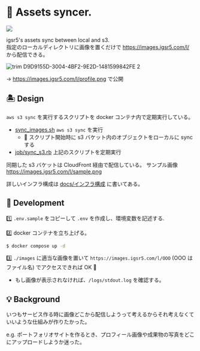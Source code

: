 # :dango: Assets syncer.
![](https://img.shields.io/badge/license-MIT-green)


igsr5's assets sync between local and s3.  
指定のローカルディレクトリに画像を置くだけで https://images.igsr5.com/l/ から配信できる。


![trim D9D9155D-3004-4BF2-9E2D-1481599842FE 2](https://user-images.githubusercontent.com/66525257/154830179-acccf9bf-9d2e-4fd5-847c-ff5b104279e4.gif)

→ https://images.igsr5.com/l/profile.png で公開



## 🏝️ Design

`aws s3 sync` を実行するスクリプトを docker コンテナ内で定期実行している。

- [sync_images.sh](https://github.com/igsr5/igsr5-assets/blob/master/sync_images.sh) `aws s3 sync` を実行
  - 📝 スクリプト開始時に s3 バケット内のオブジェクトをローカルに sync する
- [job/sync_s3.rb](https://github.com/igsr5/igsr5-assets/blob/master/job/sync_s3.rb) 上記のスクリプトを定期実行

同期した s3 バケットは CloudFront 経由で配信している。
サンプル画像 https://images.igsr5.com/l/sample.png

詳しいインフラ構成は [docs/インフラ構成](https://github.com/igsr5/igsr5-assets/blob/master/docs/infra.md) に書いてある。

## 📝 Development
:one: `.env.sample` をコピーして `.env` を作成し、環境変数を記述する.

:two: docker コンテナを立ち上げる。

```sh
$ docker compose up -d
```

:three: `./images` に適当な画像を置いて `https://images.igsr5.com/l/OOO` (OOO はファイル名) でアクセスできれば OK :tada:
  - もし画像が表示されなければ、`/logs/stdout.log` を確認する。


## :bulb: Background
いつもサービス作る時に画像どこから配信しようって考えるからそれ考えなくていいような仕組みが作りたかった。  

e.g.  ポートフォリオサイトを作るとき、プロフィール画像や成果物の写真をどこにアップロードしようか迷った。
